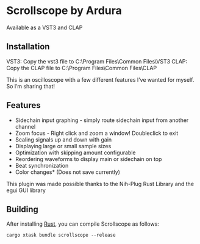 # Scrollscope by Ardura

Available as a VST3 and CLAP

## Installation
VST3: Copy the vst3 file to C:\Program Files\Common Files\VST3
CLAP: Copy the CLAP file to C:\Program Files\Common Files\CLAP

This is an oscilloscope with a few different features I’ve wanted for myself. So I’m sharing that!

## Features
- Sidechain input graphing - simply route sidechain input from another channel
- Zoom focus - Right click and zoom a window! Doubleclick to exit
- Scaling signals up and down with gain
- Displaying large or small sample sizes
- Optimization with skipping amount configurable
- Reordering waveforms to display main or sidechain on top
- Beat synchronization
- Color changes* (Does not save currently)

This plugin was made possible thanks to the Nih-Plug Rust Library and the egui GUI library

## Building

After installing [Rust](https://rustup.rs/), you can compile Scrollscope as follows:

```shell
cargo xtask bundle scrollscope --release
```

